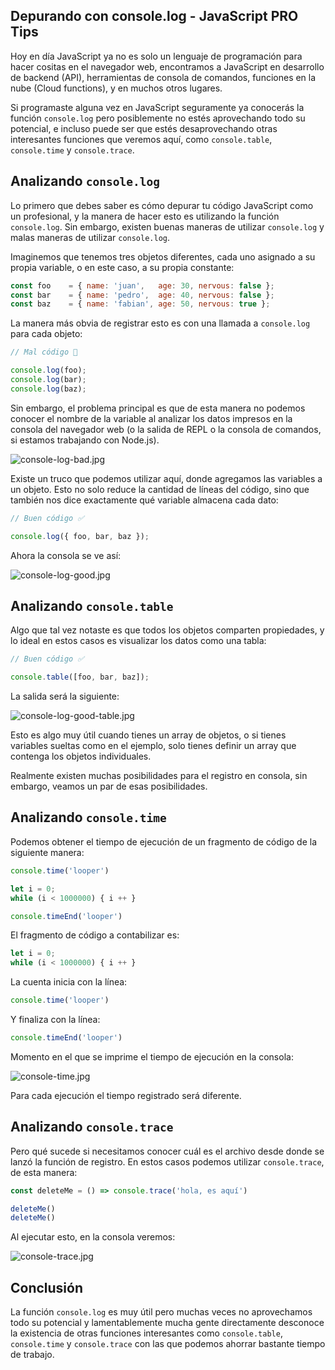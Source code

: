 ## Depurando con console.log - JavaScript PRO Tips

Hoy en día JavaScript ya no es solo un lenguaje de programación para hacer cositas en el navegador web, encontramos a JavaScript en desarrollo de backend (API), herramientas de consola de comandos, funciones en la nube (Cloud functions), y en muchos otros lugares.

Si programaste alguna vez en JavaScript seguramente ya conocerás la función `console.log` pero posiblemente no estés aprovechando todo su potencial, e incluso puede ser que estés desaprovechando otras interesantes funciones que veremos aquí, como `console.table`, `console.time` y `console.trace`.

## Analizando `console.log`

Lo primero que debes saber es cómo depurar tu código JavaScript como un profesional, y la manera de hacer esto es utilizando la función `console.log`. Sin embargo, existen buenas maneras de utilizar `console.log` y malas maneras de utilizar `console.log`. 

Imaginemos que tenemos tres objetos diferentes, cada uno asignado a su propia variable, o en este caso, a su propia constante:

```javascript
const foo    = { name: 'juan',   age: 30, nervous: false };
const bar    = { name: 'pedro',  age: 40, nervous: false };
const baz    = { name: 'fabian', age: 50, nervous: true };
``` 

La manera más obvia de registrar esto es con una llamada a `console.log` para cada objeto:

```javascript
// Mal código 💩

console.log(foo);
console.log(bar);
console.log(baz);
``` 

Sin embargo, el problema principal es que de esta manera no podemos conocer el nombre de la variable al analizar los datos impresos en la consola del navegador web (o la salida de REPL o la consola de comandos, si estamos trabajando con Node.js).

![console-log-bad.jpg](https://cdn.hashnode.com/res/hashnode/image/upload/v1639696665149/1BmgW50Kx.jpeg)

Existe un truco que podemos utilizar aquí, donde agregamos las variables a un objeto. Esto no solo reduce la cantidad de líneas del código, sino que también nos dice exactamente qué variable almacena cada dato:

```javascript
// Buen código ✅

console.log({ foo, bar, baz });
``` 

Ahora la consola se ve así:

![console-log-good.jpg](https://cdn.hashnode.com/res/hashnode/image/upload/v1639696693152/y85kqlkTl.jpeg)

## Analizando `console.table`

Algo que tal vez notaste es que todos los objetos comparten propiedades, y lo ideal en estos casos es visualizar los datos como una tabla:

```javascript
// Buen código ✅

console.table([foo, bar, baz]);
``` 

La salida será la siguiente:

![console-log-good-table.jpg](https://cdn.hashnode.com/res/hashnode/image/upload/v1639700059073/uIQoxC58r.jpeg)

Esto es algo muy útil cuando tienes un array de objetos, o si tienes variables sueltas como en el ejemplo, solo tienes definir un array que contenga los objetos individuales.

Realmente existen muchas posibilidades para el registro en consola, sin embargo, veamos un par de esas posibilidades.

## Analizando `console.time`

Podemos obtener el tiempo de ejecución de un fragmento de código de la siguiente manera:

```javascript
console.time('looper')

let i = 0;
while (i < 1000000) { i ++ }

console.timeEnd('looper')
``` 

El fragmento de código a contabilizar es:

```javascript
let i = 0;
while (i < 1000000) { i ++ }
``` 

La cuenta inicia con la línea:

```javascript
console.time('looper')
```

Y finaliza con la línea:

```javascript
console.timeEnd('looper')
```

Momento en el que se imprime el tiempo de ejecución en la consola:

![console-time.jpg](https://cdn.hashnode.com/res/hashnode/image/upload/v1639701086273/r0pkRzUkk.jpeg)

Para cada ejecución el tiempo registrado será diferente.

## Analizando `console.trace`

Pero qué sucede si necesitamos conocer cuál es el archivo desde donde se lanzó la función de registro. En estos casos podemos utilizar `console.trace`, de esta manera:

```javascript
const deleteMe = () => console.trace('hola, es aquí')

deleteMe()
deleteMe()
```

Al ejecutar esto, en la consola veremos:

![console-trace.jpg](https://cdn.hashnode.com/res/hashnode/image/upload/v1639701456983/eCPHz6Afx.jpeg)

## Conclusión

La función `console.log` es muy útil pero muchas veces no aprovechamos todo su potencial y lamentablemente mucha gente directamente desconoce la existencia de otras funciones interesantes como `console.table`, `console.time` y `console.trace` con las que podemos ahorrar bastante tiempo de trabajo.
